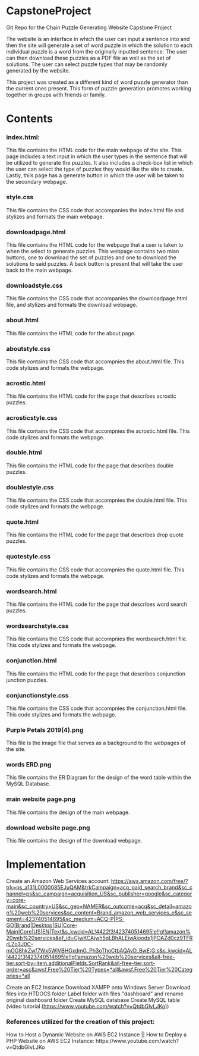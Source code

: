 # CapstoneProject
Git Repo for the Chain Puzzle Generating Website Capstone Project

The website is an interface in which the user can input a sentence into and then the site will generate a set of word puzzle in which the solution to each individual puzzle is a
word from the originally inputted sentence. The user can then download these puzzles as a PDF file as well as the set of solutions. The user can select puzzle types that may be 
randomly generated by the website.

This project was created as a different kind of word puzzle generator than the current ones present. This form of puzzle generation promotes working together in groups with 
friends or family.

<h1> Contents </h1>

<h3>index.html:</h3> This file contains the HTML code for the main webpage of the site. This page includes a text input in which the user types in the sentence that will be utilized to generate the puzzles.
It also includes a check-box list in which the user can select the type of puzzles they would like the site to create. Lastly, thiis page has a generate button in which the user will be taken to the secondary webpage.
<h3>style.css</h3> This file contains the CSS code that accompanies the index.html file and stylizes and formats the main webpage.
<h3>downloadpage.html</h3> This file contains the HTML code for the webpage that a user is taken to when the select to generate puzzles. This webpage contains two mian buttons, one
to download the set of puzzles and one to download the solutions to said puzzles. A back button is present that will take the user back to the main webpage.
<h3>downloadstyle.css</h3> This file contains the CSS code that accompanies the downloadpage.html file, and stylizes and formats the download webpage.
<h3>about.html</h3> This file contains the HTML code for the about page.
<h3>aboutstyle.css</h3> This file contains the CSS code that accompnies the about.html file. This code stylizes and formats the webpage.
<h3>acrostic.html</h3> This file contains the HTML code for the page that describes acrostic puzzles.
<h3>acrosticstyle.css</h3> This file contains the CSS code that accompnies the acrostic.html file. This code stylizes and formats the webpage.
<h3>double.html</h3> This file contains the HTML code for the page that describes double puzzles.
<h3>doublestyle.css</h3> This file contains the CSS code that accompnies the double.html file. This code stylizes and formats the webpage.
<h3>quote.html</h3> This file contains the HTML code for the page that describes drop quote puzzles.
<h3>quotestyle.css</h3> This file contains the CSS code that accompnies the quote.html file. This code stylizes and formats the webpage.
<h3>wordsearch.html</h3> This file contains the HTML code for the page that describes word search puzzles.
<h3>wordsearchstyle.css</h3> This file contains the CSS code that accompnies the wordsearch.html file. This code stylizes and formats the webpage.
<h3>conjunction.html</h3> This file contains the HTML code for the page that describes conjunction junction puzzles.
<h3>conjunctionstyle.css</h3> This file contains the CSS code that accompnies the conjunction.html file. This code stylizes and formats the webpage.
<h3>Purple Petals 2019(4).png</h3> This file is the image file that serves as a background to the webpages of the site.
<h3>words ERD.png</h3> This file contains the ER Diagram for the design of the word table within the MySQL Database.
<h3>main website page.png</h3> This file contains the design of the main webpage.
<h3>download website page.png</h3> This file contains the design of the download webpage.


<h1> Implementation </h1>

Create an Amazon Web Services account: https://aws.amazon.com/free/?trk=ps_a131L0000085EJuQAM&trkCampaign=acq_paid_search_brand&sc_channel=ps&sc_campaign=acquisition_US&sc_publisher=google&sc_category=core-main&sc_country=US&sc_geo=NAMER&sc_outcome=acq&sc_detail=amazon%20web%20services&sc_content=Brand_amazon_web_services_e&sc_segment=423740514695&sc_medium=ACQ-P|PS-GO|Brand|Desktop|SU|Core-Main|Core|US|EN|Text&s_kwcid=AL!4422!3!423740514695!e!!g!!amazon%20web%20services&ef_id=CjwKCAjwh5qLBhALEiwAioods1jPOAZd0cz9TFRrLZo3J0C-mOG8hkZwf7Wx5WiVBHGxdmG_Ph3oThoCtbAQAvD_BwE:G:s&s_kwcid=AL!4422!3!423740514695!e!!g!!amazon%20web%20services&all-free-tier.sort-by=item.additionalFields.SortRank&all-free-tier.sort-order=asc&awsf.Free%20Tier%20Types=*all&awsf.Free%20Tier%20Categories=*all

Create an EC2 Instance
Download XAMPP onto Windows Server
Download files into HTDOCS folder
Label folder with files "dashboard" and rename original dashboard folder
Create MySQL database
Create MySQL table
(video tutorial (https://www.youtube.com/watch?v=QtdbGIvLJKo))

<h3>References utilized for the creation of this project:</h3>
How to Host a Dynamic Website on AWS EC2 Instance || How to Deploy a PHP Website on AWS EC2 Instance: https://www.youtube.com/watch?v=QtdbGIvLJKo

